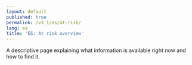 ```yaml
---
layout: default
published: true
permalink: /v3_1/es/at-risk/
lang: es
title: 'ES: At risk overview'
---
```


A descriptive page explaining what information is available right now and how to find it.

